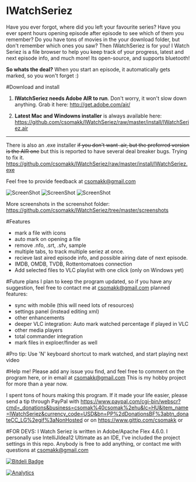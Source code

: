 IWatchSeriez
============
Have you ever forgot, where did you left your favourite series? Have you ever spent hours opening episode after episode to see which of them you remember? Do you have tons of movies in the your download folder, but don't remember which ones you saw? Then IWatchSeriez is for you! 
I Watch Seriez is a file browser to help you keep track of your progress, latest and next episode info, and much more! Its open-source, and supports bluetooth!

__So whats the deal?__ When you start an episode, it automatically gets marked, so you won't forget :)

#Download and install
1) __IWatchSeriez needs Adobe AIR to run__. Don't worry, it won't slow down anything. Grab it here: http://get.adobe.com/air/

2) __Latest Mac and Windowns installer__ is always available here: 
https://github.com/csomakk/IWatchSeriez/raw/master/install/IWatchSeriez.air

___
There is also an .exe installer ~~if you don't want .air, but the preferred version is the AIR one~~ but this is reported to have several deal breaker bugs. Trying to fix it.
https://github.com/csomakk/IWatchSeriez/raw/master/install/IWatchSeriez.exe

Feel free to provide feedback at csomakk@gmail.com

![ScreenShot](https://raw.github.com/csomakk/IWatchSeriez/master/screenshots/v009.PNG)
![ScreenShot](https://raw.github.com/csomakk/IWatchSeriez/master/screenshots/v010.PNG)
![ScreenShot](https://raw.github.com/csomakk/IWatchSeriez/master/screenshots/v008.PNG)

More screenshots in the screenshot folder: https://github.com/csomakk/IWatchSeriez/tree/master/screenshots

#Features
- mark a file with icons
- auto mark on opening a file
- remove .nfo, .srt, .sfv, sample
- multiple tabs, to track multiple seriez at once.
- recieve last aired episode info, and possible airing date of next episode.
- IMDB, OMDB, TVDB, Rottentomatoes connection
- Add selected files to VLC playlist with one click (only on Windows yet)

#Future plans
I plan to keep the program updated, so if you have any suggestion, feel free to contact me at csomakk@gmail.com
planned features:
- sync with mobile (this will need lots of resources)
- settings panel (instead editing xml)
- other enhancements
- deeper VLC integration: Auto mark watched percentage if played in VLC
- other media players
- total commander integration
- mark files in exploer/finder as well

#Pro tip:
Use 'N' keyboard shortcut to mark watched, and start playing next video

#Help me!
Please add any issue you find, and feel free to comment on the program here, or in email at csomakk@gmail.com
This is my hobby project for more than a year now. 

I spent tons of hours making this program. If it made your life easier, please send a tip through PayPal with https://www.paypal.com/cgi-bin/webscr?cmd=_donations&business=csomak%40csomak%2ehu&lc=HU&item_name=IWatchSeriez&currency_code=USD&bn=PP%2dDonationsBF%3abtn_donateCC_LG%2egif%3aNonHosted or on https://www.gittip.com/csomakk or

#FOR DEVS:
I Watch Seriez is written in Adobe/Apache Flex 4.6.0. I personally use IntelliJIdea12 Ultimate as an IDE, I've included the project settings in this repo.
Anybody is free to add anything, or contact me with questions at csomakk@gmail.com

[![Bitdeli Badge](https://d2weczhvl823v0.cloudfront.net/csomakk/IWatchSeriez/trend.png)](https://bitdeli.com/free "Bitdeli Badge")

[![Analytics](https://ga-beacon.appspot.com/UA-6132321-8/csomakk/IWatchSeriez)](https://github.com/igrigorik/ga-beacon)
